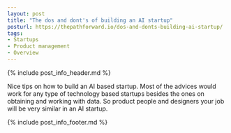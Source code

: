 ```yaml
---
layout: post
title: "The dos and dont's of building an AI startup"
posturl: https://thepathforward.io/dos-and-donts-building-ai-startup/
tags:
- Startups
- Product management
- Overview
---
```


{% include post_info_header.md %}

Nice tips on how to build an AI based startup. Most of the advices would work for any type of technology based startups besides the ones on obtaining and working with data. So product people and designers your job will be very similar in an AI startup.

<!--more-->
{% include post_info_footer.md %}
